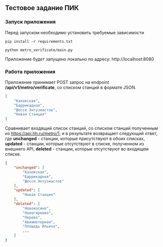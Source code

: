 ## Тестовое задание ПИК

### Запуск приложения
Перед запуском необходимо установить требуемые зависимости
```
pip install -r requirements.txt
```
```
python metro_verificate/main.py
```
Приложение будет запущено локально по адресу: http://localhost:8080

### Работа приложения
Приложение принимает POST запрос на endpoint **/api/v1/metro/verificate**, со списком станций в формате JSON.
```json
[
    "Каховская",
    "Баррикадная",
    "Шоссе Энтузиастов",
    "Новая Станция"
]
```
Сравнивает входящий список станций, со списком станций полученным из https://api.hh.ru/metro/1, и в результате возвращает следующий ответ, где **unchanged** - станции, которые присутствуют в обоих списках, **updated** - станции, которые отсутствуют в списке, полученном из внешнего API, **deleted** - станции, которые отсутствуют во входящем списке.
```json
{
    "unchanged": [
        "Каховская",
        "Баррикадная",
        "Шоссе Энтузиастов"
    ],
    "updated": [
        "Новая Станция"
    ],
    "deleted": [
        "Новокосино",
        "Новогиреево",
        "Перово",
        "Авиамоторная",
        "Площадь Ильича",
        ...
    ]
}

```

